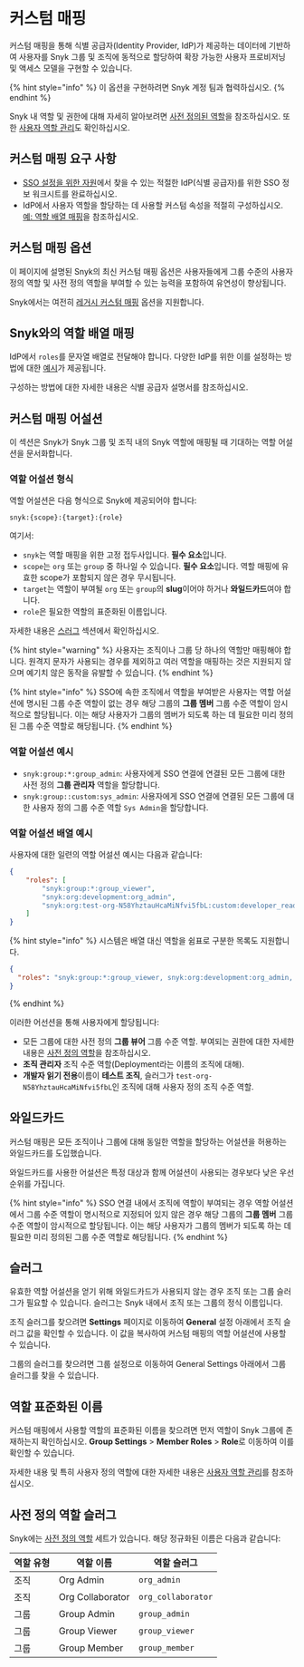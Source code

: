# 커스텀 매핑

커스텀 매핑을 통해 식별 공급자(Identity Provider, IdP)가 제공하는 데이터에 기반하여 사용자를 Snyk 그룹 및 조직에 동적으로 할당하여 확장 가능한 사용자 프로비저닝 및 액세스 모델을 구현할 수 있습니다.

{% hint style="info" %}
이 옵션을 구현하려면 Snyk 계정 팀과 협력하십시오.
{% endhint %}

Snyk 내 역할 및 권한에 대해 자세히 알아보려면 [사전 정의된 역할](../../../snyk-admin/user-roles/pre-defined-roles.md)을 참조하십시오. 또한 [사용자 역할 관리](../../../snyk-admin/user-roles/user-role-management.md)도 확인하십시오.

## 커스텀 매핑 요구 사항

- [SSO 설정을 위한 자원](../set-up-snyk-single-sign-on-sso.md#resources-for-sso-setup)에서 찾을 수 있는 적절한 IdP(식별 공급자)를 위한 SSO 정보 워크시트를 완료하십시오.
- IdP에서 사용자 역할을 할당하는 데 사용할 커스텀 속성을 적절히 구성하십시오. [예: 역할 배열 매핑](./#example-roles-array-mapping)을 참조하십시오. 

## 커스텀 매핑 옵션

이 페이지에 설명된 Snyk의 최신 커스텀 매핑 옵션은 사용자들에게 그룹 수준의 사용자 정의 역할 및 사전 정의 역할을 부여할 수 있는 능력을 포함하여 유연성이 향상됩니다. 

Snyk에서는 여전히 [레거시 커스텀 매핑](legacy-custom-mapping.md) 옵션을 지원합니다.

## Snyk와의 역할 배열 매핑

IdP에서 `roles`를 문자열 배열로 전달해야 합니다. 다양한 IdP를 위한 이를 설정하는 방법에 대한 [예시](examples-setting-up-custom-mapping-for-idps/)가 제공됩니다.

구성하는 방법에 대한 자세한 내용은 식별 공급자 설명서를 참조하십시오.

## 커스텀 매핑 어설션

이 섹션은 Snyk가 Snyk 그룹 및 조직 내의 Snyk 역할에 매핑될 때 기대하는 역할 어설션을 문서화합니다.

### 역할 어설션 형식

역할 어설션은 다음 형식으로 Snyk에 제공되어야 합니다:

`snyk:{scope}:{target}:{role}`

여기서:

- `snyk`는 역할 매핑을 위한 고정 접두사입니다. **필수 요소**입니다.
- `scope`는 `org` 또는 `group` 중 하나일 수 있습니다. **필수 요소**입니다. 역할 매핑에 유효한 scope가 포함되지 않은 경우 무시됩니다.
- `target`는 역할이 부여될 `org` 또는 `group`의 **slug**이어야 하거나 **와일드카드**여야 합니다.
- `role`은 필요한 역할의 표준화된 이름입니다.

자세한 내용은 [스러그](./#slugs) 섹션에서 확인하십시오.

{% hint style="warning" %}
사용자는 조직이나 그룹 당 하나의 역할만 매핑해야 합니다. 원격지 문자가 사용되는 경우를 제외하고 여러 역할을 매핑하는 것은 지원되지 않으며 예기치 않은 동작을 유발할 수 있습니다.
{% endhint %}

{% hint style="info" %}
SSO에 속한 조직에서 역할을 부여받은 사용자는 역할 어설션에 명시된 그룹 수준 역할이 없는 경우 해당 그룹의 **그룹 멤버** 그룹 수준 역할이 암시적으로 할당됩니다. 이는 해당 사용자가 그룹의 멤버가 되도록 하는 데 필요한 미리 정의된 그룹 수준 역할로 해당됩니다.
{% endhint %}

### 역할 어설션 예시

- `snyk:group:*:group_admin`: 사용자에게 SSO 연결에 연결된 모든 그룹에 대한 사전 정의 **그룹 관리자** 역할을 할당합니다.
- `snyk:group::custom:sys_admin`: 사용자에게 SSO 연결에 연결된 모든 그룹에 대한 사용자 정의 그룹 수준 역할 `Sys Admin`을 할당합니다.

### 역할 어설션 배열 예시

사용자에 대한 일련의 역할 어설션 예시는 다음과 같습니다:

```json
{
    "roles": [
        "snyk:group:*:group_viewer",
        "snyk:org:development:org_admin",
        "snyk:org:test-org-N58YhztauHcaMiNfvi5fbL:custom:developer_readonly"
    ]
}
```

{% hint style="info" %}
시스템은 배열 대신 역할을 쉼표로 구분한 목록도 지원합니다.

```json
{
  "roles": "snyk:group:*:group_viewer, snyk:org:development:org_admin, snyk:org:test-org-N58YhztauHcaMiNfvi5fbL:custom:developer_readonly" 
}
```
{% endhint %}

이러한 어선션을 통해 사용자에게 할당됩니다:

- 모든 그룹에 대한 사전 정의 **그룹 뷰어** 그룹 수준 역할. 부여되는 권한에 대한 자세한 내용은 [사전 정의 역할](../../../snyk-admin/user-roles/pre-defined-roles.md)을 참조하십시오.
- **조직 관리자** 조직 수준 역할(Deployment라는 이름의 조직에 대해).
- **개발자 읽기 전용**이름이 **테스트 조직**, 슬러그가 `test-org-N58YhztauHcaMiNfvi5fbL`인 조직에 대해 사용자 정의 조직 수준 역할.

## 와일드카드

커스텀 매핑은 모든 조직이나 그룹에 대해 동일한 역할을 할당하는 어설션을 허용하는 와일드카드를 도입했습니다.

와일드카드를 사용한 어설션은 특정 대상과 함께 어설션이 사용되는 경우보다 낮은 우선 순위를 가집니다.

{% hint style="info" %}
SSO 연결 내에서 조직에 역할이 부여되는 경우 역할 어설션에서 그룹 수준 역할이 명시적으로 지정되어 있지 않은 경우 해당 그룹의 **그룹 멤버** 그룹 수준 역할이 암시적으로 할당됩니다. 이는 해당 사용자가 그룹의 멤버가 되도록 하는 데 필요한 미리 정의된 그룹 수준 역할로 해당됩니다.
{% endhint %}

## 슬러그

유효한 역할 어설션을 얻기 위해 와일드카드가 사용되지 않는 경우 조직 또는 그룹 슬러그가 필요할 수 있습니다. 슬러그는 Snyk 내에서 조직 또는 그룹의 정식 이름입니다.

조직 슬러그를 찾으려면 **Settings** 페이지로 이동하여 **General** 설정 아래에서 조직 슬러그 값을 확인할 수 있습니다. 이 값을 복사하여 커스텀 매핑의 역할 어설션에 사용할 수 있습니다.

그룹의 슬러그를 찾으려면 그룹 설정으로 이동하여 General Settings 아래에서 그룹 슬러그를 찾을 수 있습니다.

## 역할 표준화된 이름

커스텀 매핑에서 사용할 역할의 표준화된 이름을 찾으려면 먼저 역할이 Snyk 그룹에 존재하는지 확인하십시오. **Group Settings** > **Member Roles** > **Role**로 이동하여 이를 확인할 수 있습니다.

자세한 내용 및 특히 사용자 정의 역할에 대한 자세한 내용은 [사용자 역할 관리](../../../snyk-admin/user-roles/user-role-management.md)를 참조하십시오.

## 사전 정의 역할 슬러그

Snyk에는 [사전 정의 역할](../../../snyk-admin/user-roles/pre-defined-roles.md) 세트가 있습니다. 해당 정규화된 이름은 다음과 같습니다:

| 역할 유형    | 역할 이름        | 역할 슬러그          |
| ------------ | ---------------- | ------------------ |
| 조직 | Org Admin        | `org_admin`        |
| 조직 | Org Collaborator | `org_collaborator` |
| 그룹        | Group Admin      | `group_admin`      |
| 그룹        | Group Viewer     | `group_viewer`     |
| 그룹        | Group Member     | `group_member`     |